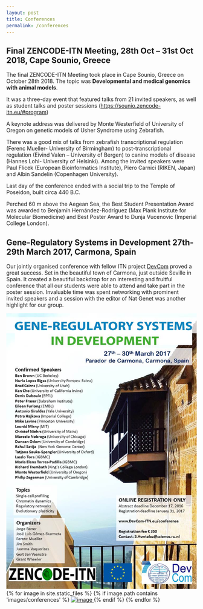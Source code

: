 ```yaml
---
layout: post
title: Conferences
permalink: /conferences
---
```

## Final ZENCODE-ITN Meeting, 28th Oct – 31st Oct 2018, Cape Sounio, Greece

The final ZENCODE-ITN Meeting took place in Cape Sounio, Greece on October 28th 2018. The topic was **Developmental and medical genomics with animal models**.

It was a three-day event that featured talks from 21 invited speakers, as well as student talks and poster sessions (https://sounio.zencode-itn.eu/#program)  
 
A keynote address was delivered by Monte Westerfield of University of Oregon on genetic models of Usher Syndrome using Zebrafish. 

There was a good mix of talks from zebrafish transcriptional regulation (Ferenc Mueller- University of Birmingham) to post-transcriptional regulation (Eivind Valen – University of Bergen) to canine models of disease (Hannes Lohi- University of Helsinki). Among the invited speakers were Paul Flicek (European Bioinformatics Institute), Piero Carnici (RIKEN, Japan) and Albin Sandelin (Copenhagen University). 

Last day of the conference ended with a social trip to the Temple of Poseidon, built circa 440 B.C. 

Perched 60 m above the Aegean Sea, the Best Student Presentation Award was awarded to Benjamín Hernández-Rodríguez (Max Plank Institute for Molecular Biomedicine) and Best Poster Award to Dunja Vucenovic (Imperial College London). 



## Gene-Regulatory Systems in Development 27th-29th March 2017, Carmona, Spain

Our jointly organised conference with fellow ITN project [DevCom](https://www.devcom-itn.eu/) proved a great success. Set in the beautiful town of Carmona, just outside Seville in Spain. It created a beautiful backdrop for an interesting and fruitful conference that all our students were able to attend and take part in the poster session. Invaluable time was spent networking with prominent invited speakers and a session with the editor of Nat Genet was another highlight for our group.

<div class="image-gallery-lg d-flex flex-row flex-wrap justify-content-center">
<a href="library/images/carmona-poster.jpg" class="item" data-toggle="lightbox" data-gallery="gallery">
<img src="library/images/carmona-poster.jpg" alt="image" class="post-image-lg inline-block" />
</a>
{% for image in site.static_files %}
{% if image.path contains 'images/conferences' %}
<a href="{{ image.path }}" class="item" data-toggle="lightbox" data-gallery="gallery">
<img src="{{ image.path }}" alt="image" class="post-image inline-block" />
</a>
{% endif %}
{% endfor %}
</div>
